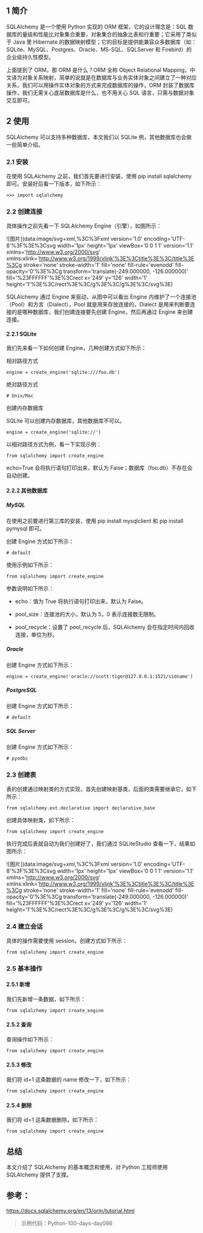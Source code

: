 1 简介
----

SQLAlchemy 是一个使用 Python 实现的 ORM 框架，它的设计理念是：SQL 数据库的量级和性能比对象集合重要，对象集合的抽象比表和行重要；它采用了类似于 Java 里 Hibernate 的数据映射模型；它的目标是提供能兼容众多数据库（如：SQLite、MySQL、Postgres、Oracle、MS-SQL、SQLServer 和 Firebird）的企业级持久性模型。

上面提到了 ORM，那 ORM 是什么？ORM 全称 Object Relational Mapping，中文译为对象关系映射，简单的说就是在数据库与业务实体对象之间建立了一种对应关系，我们可以用操作实体对象的方式来完成数据库的操作，ORM 封装了数据库操作，我们无需关心底层数据库是什么，也不用关心 SQL 语言，只需与数据对象交互即可。

2 使用
----

SQLAlchemy 可以支持多种数据库，本文我们以 SQLite 例，其他数据库也会做一些简单介绍。

### 2.1 安装

在使用 SQLAlchemy 之前，我们首先要进行安装，使用 pip install sqlalchemy 即可。安装好后看一下版本，如下所示：

```
>>> import sqlalchemy
```

### 2.2 创建连接

具体操作之前先看一下 SQLAlchemy Engine（引擎），如图所示：

![图片](data:image/svg+xml,%3C%3Fxml version='1.0' encoding='UTF-8'%3F%3E%3Csvg width='1px' height='1px' viewBox='0 0 1 1' version='1.1' xmlns='http://www.w3.org/2000/svg' xmlns:xlink='http://www.w3.org/1999/xlink'%3E%3Ctitle%3E%3C/title%3E%3Cg stroke='none' stroke-width='1' fill='none' fill-rule='evenodd' fill-opacity='0'%3E%3Cg transform='translate(-249.000000, -126.000000)' fill='%23FFFFFF'%3E%3Crect x='249' y='126' width='1' height='1'%3E%3C/rect%3E%3C/g%3E%3C/g%3E%3C/svg%3E)

SQLAlchemy 通过 Engine 来驱动，从图中可以看出 Engine 内维护了一个连接池（Pool）和方言（Dialect），Pool 就是用来存放连接的，Dialect 是用来判断要连接的是哪种数据库，我们创建连接要先创建 Engine，然后再通过 Engine 来创建连接。

#### 2.2.1 SQLite

我们先来看一下如何创建 Engine，几种创建方式如下所示：

相对路径方式

```
engine = create_engine('sqlite:///foo.db')
```

绝对路径方式

```
# Unix/Mac
```

创建内存数据库

SQLite 可以创建内存数据库，其他数据库不可以。

```
engine = create_engine('sqlite://')
```

以相对路径方式为例，看一下实现示例：

```
from sqlalchemy import create_engine
```

echo=True 会将执行语句打印出来，默认为 False；数据库（foo.db）不存在会自动创建。

#### 2.2.2 其他数据库

##### MySQL

在使用之前要进行第三库的安装，使用 pip install mysqlclient 和 pip install pymysql 即可。

创建 Engine 方式如下所示：

```
# default
```

使用示例如下所示：

```
from sqlalchemy import create_engine
```

参数说明如下所示：

*   echo：值为 True 将执行语句打印出来，默认为 False。
    
*   pool\_size：连接池的大小，默认为 5，0 表示连接数无限制。
    
*   pool\_recycle：设置了 pool\_recycle 后，SQLAlchemy 会在指定时间内回收连接，单位为秒。
    

##### Oracle

创建 Engine 方式如下所示：

```
engine = create_engine('oracle://scott:tiger@127.0.0.1:1521/sidname')
```

##### PostgreSQL

创建 Engine 方式如下所示：

```
# default
```

##### SQL Server

创建 Engine 方式如下所示：

```
# pyodbc
```

### 2.3 创建表

表的创建通过映射类的方式实现，首先创建映射基类，后面的类需要继承它，如下所示：

```
from sqlalchemy.ext.declarative import declarative_base
```

创建具体映射类，如下所示：

```
from sqlalchemy import create_engine
```

执行完成后表就自动为我们创建好了，我们通过 SQLiteStudio 查看一下，结果如图所示：

![图片](data:image/svg+xml,%3C%3Fxml version='1.0' encoding='UTF-8'%3F%3E%3Csvg width='1px' height='1px' viewBox='0 0 1 1' version='1.1' xmlns='http://www.w3.org/2000/svg' xmlns:xlink='http://www.w3.org/1999/xlink'%3E%3Ctitle%3E%3C/title%3E%3Cg stroke='none' stroke-width='1' fill='none' fill-rule='evenodd' fill-opacity='0'%3E%3Cg transform='translate(-249.000000, -126.000000)' fill='%23FFFFFF'%3E%3Crect x='249' y='126' width='1' height='1'%3E%3C/rect%3E%3C/g%3E%3C/g%3E%3C/svg%3E)

### 2.4 建立会话

具体的操作需要使用 session，创建方式如下所示：

```
from sqlalchemy import create_engine
```

### 2.5 基本操作

#### 2.5.1 新增

我们先新增一条数据，如下所示：

```
from sqlalchemy import create_engine
```

#### 2.5.2 查询

查询操作如下所示：

```
from sqlalchemy import create_engine
```

#### 2.5.3 修改

我们将 id=1 这条数据的 name 修改一下，如下所示：

```
from sqlalchemy import create_engine
```

#### 2.5.4 删除

我们将 id=1 这条数据删除，如下所示：

```
from sqlalchemy import create_engine
```

总结
--

本文介绍了 SQLAlchemy 的基本概念和使用，对 Python 工程师使用 SQLAlchemy 提供了支撑。

参考：
---

https://docs.sqlalchemy.org/en/13/orm/tutorial.html

> 示例代码：Python-100-days-day086

